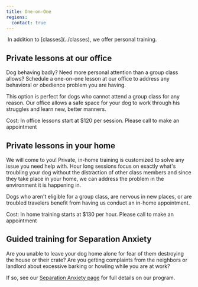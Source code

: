 ```yaml
---
title: One-on-One 
regions:
  contact: true
---
```

<img class="right" src="{{ '/images/training.jpg' | relative_url }}" alt="" />
In addition to [classes](../classes), we offer personal training.

## Private lessons at our office

Dog behaving badly? Need more personal attention than a group class allows? Schedule 
a one-on-one lesson at our office to address any behavioral or obedience problem you 
are having.

This option is perfect for dogs who cannot attend a group class for any 
reason. Our office allows a safe space for your dog to work through his struggles 
and learn new, better manners. 

Cost: In office lessons start at $120 per session. Please call to make an appointment 

## Private lessons in your home

We will come to you! Private, in-home training is customized to solve any issue 
you need help with. Hour long sessions focus on exactly what's troubling your dog 
without the distraction of other class members and since they take place in your home, 
we can address the problem in the environment it is happening in.

Dogs who aren't eligible for a group class, are nervous in new places, or are troubled 
travelers benefit from having us conduct an in-home appointment. 

Cost: In home training starts at $130 per hour. Please call to make an appointment

## Guided training for Separation Anxiety

Are you unable to leave your dog home alone for fear of them destroying the house 
or their crate? Are you getting complaints from the neighbors or landlord about 
excessive barking or howling while you are at work?

If so, see our <a href="{{ '/separation-anxiety/' | relative_url }}">Separation 
Anxiety page</a> for full details on our program.
